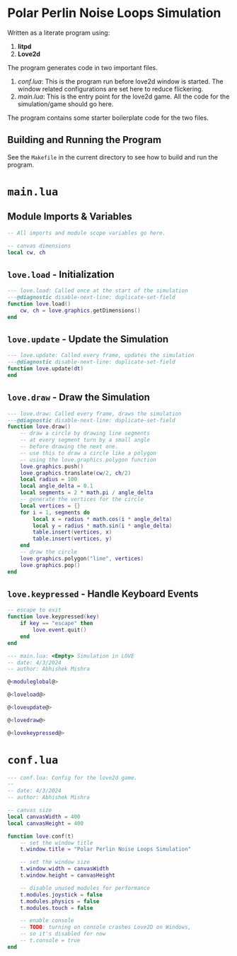 # Polar Perlin Noise Loops Simulation

Written as a literate program using:

1. **litpd**
2. **Love2d**

The program generates code in two important files.

1. *conf.lua*: This is the program run before love2d window is started. The
   window related configurations are set here to reduce flickering.
2. *main.lua*: This is the entry point for the love2d game. All the code for the
   simulation/game should go here.

The program contains some starter boilerplate code for the two files.

## Building and Running the Program

See the `Makefile` in the current directory to see how to build and run the
program.

# `main.lua`

## Module Imports & Variables

```lua {code_id="moduleglobal"}
-- All imports and module scope variables go here.

-- canvas dimensions
local cw, ch

```

## `love.load` - Initialization

```lua {code_id="loveload"}
--- love.load: Called once at the start of the simulation
---@diagnostic disable-next-line: duplicate-set-field
function love.load()
    cw, ch = love.graphics.getDimensions()
end

```

## `love.update` - Update the Simulation

```lua {code_id="loveupdate"}
--- love.update: Called every frame, updates the simulation
---@diagnostic disable-next-line: duplicate-set-field
function love.update(dt)
end

```

## `love.draw` - Draw the Simulation

```lua {code_id="lovedraw"}
--- love.draw: Called every frame, draws the simulation
---@diagnostic disable-next-line: duplicate-set-field
function love.draw()
    -- draw a circle by drawing line segments
    -- at every segment turn by a small angle
    -- before drawing the next one.
    -- use this to draw a circle like a polygon
    -- using the love.graphics.polygon function
    love.graphics.push()
    love.graphics.translate(cw/2, ch/2)
    local radius = 100
    local angle_delta = 0.1
    local segments = 2 * math.pi / angle_delta
    -- generate the vertices for the circle
    local vertices = {}
    for i = 1, segments do
        local x = radius * math.cos(i * angle_delta)
        local y = radius * math.sin(i * angle_delta)
        table.insert(vertices, x)
        table.insert(vertices, y)
    end
    -- draw the circle
    love.graphics.polygon("line", vertices)
    love.graphics.pop()
end

```

## `love.keypressed` - Handle Keyboard Events

```lua {code_id="lovekeypressed"}
-- escape to exit
function love.keypressed(key)
    if key == "escape" then
        love.event.quit()
    end
end
```


```lua {code_file="main.lua"}
--- main.lua: <Empty> Simulation in LÖVE
-- date: 4/3/2024
-- author: Abhishek Mishra

@<moduleglobal@>

@<loveload@>

@<loveupdate@>

@<lovedraw@>

@<lovekeypressed@>
```

# `conf.lua`

```lua { code_file="conf.lua" }
--- conf.lua: Config for the love2d game.
--
-- date: 4/3/2024
-- author: Abhishek Mishra

-- canvas size
local canvasWidth = 400
local canvasHeight = 400

function love.conf(t)
    -- set the window title
    t.window.title = "Polar Perlin Noise Loops Simulation"

    -- set the window size
    t.window.width = canvasWidth
    t.window.height = canvasHeight

    -- disable unused modules for performance
    t.modules.joystick = false
    t.modules.physics = false
    t.modules.touch = false

    -- enable console
    -- TODO: turning on console crashes Love2D on Windows,
    -- so it's disabled for now
    -- t.console = true
end

```